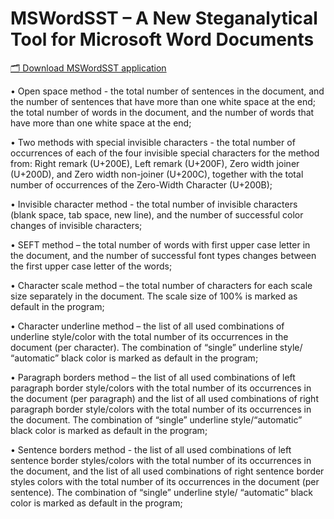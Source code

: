 # MSWordSST – A New Steganalytical Tool for Microsoft Word Documents

<a href="https://github.com/ivan0071/SteganalysisApp/blob/master/installer/setup.exe?raw=true"> 🗂️ Download MSWordSST application</a>

• Open space method - the total number of sentences in the document, and the number of sentences that have more than one white space at the end; the total number of words in the document, and the number of words that have more than one white space at the end;

• Two methods with special invisible characters - the total number of occurrences of each of the four invisible special characters for the method from: Right remark (U+200E), Left remark (U+200F), Zero width joiner (U+200D), and Zero width non-joiner (U+200C), together with the total number of occurrences of the Zero-Width Character (U+200B);

• Invisible character method - the total number of invisible characters (blank space, tab space, new line), and the number of successful color changes of invisible characters;

• SEFT method – the total number of words with first upper case letter in the document, and the number of successful font types changes between the first upper case letter of the words;

• Character scale method – the total number of characters for each scale size separately in the document. The scale size of 100% is marked as default in the program;

• Character underline method – the list of all used combinations of underline style/color with the total number of its occurrences in the document (per character). The combination of “single” underline style/ “automatic” black color is marked as default in the program;

• Paragraph borders method – the list of all used combinations of left paragraph border style/colors with the total number of its occurrences in the document (per paragraph) and the list of all used combinations of right paragraph border style/colors with the total number of its occurrences in the document. The combination of “single” underline style/“automatic” black color is marked as default in the program;

• Sentence borders method - the list of all used combinations of left sentence border styles/colors with the total number of its occurrences in the document, and the list of all used combinations of right sentence border styles colors with the total number of its occurrences in the document (per sentence). The combination of “single” underline style/ “automatic” black color is marked as default in the program;

